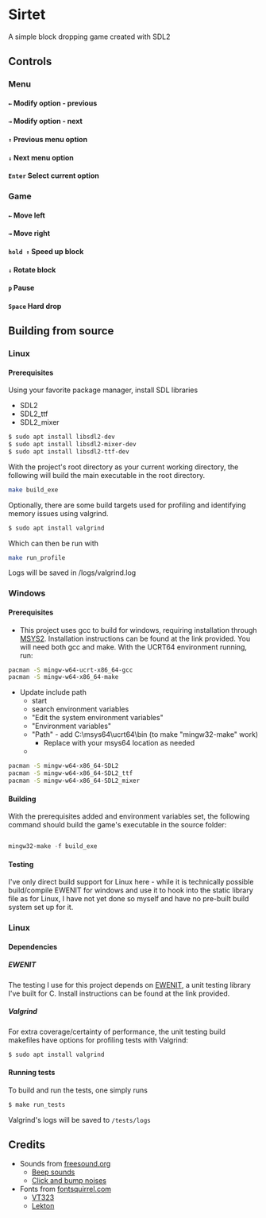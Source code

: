 # Sirtet
A simple block dropping game created with SDL2


## Controls

### Menu

#### `←` Modify option - previous
#### `→` Modify option - next
#### `↑` Previous menu option
#### `↓` Next menu option
#### `Enter` Select current option

### Game

#### `←` Move left 
#### `→` Move right
#### `hold ↑` Speed up block 
#### `↓` Rotate block
#### `p` Pause
#### `Space` Hard drop


## Building from source
### Linux

#### Prerequisites

Using your favorite package manager, install SDL libraries
* SDL2
* SDL2_ttf
* SDL2_mixer


```bash
$ sudo apt install libsdl2-dev
$ sudo apt install libsdl2-mixer-dev
$ sudo apt install libsdl2-ttf-dev
```

With the project's root directory as your current working directory, the 
following will build the main executable in the root directory.

```bash
make build_exe
```

Optionally, there are some build targets used for profiling and identifying
memory issues using valgrind.
```bash
$ sudo apt install valgrind
```

Which can then be run with

```bash
make run_profile
```

Logs will be saved in /logs/valgrind.log


### Windows

#### Prerequisites

* This project uses gcc to build for windows, requiring installation through
[MSYS2](https://msys64.org). Installation instructions can be found at the link provided. You will need both gcc and make. With the UCRT64 environment running, run:

```bash
pacman -S mingw-w64-ucrt-x86_64-gcc
pacman -S mingw-w64-x86_64-make
```

* Update include path 
  * start
  * search environment variables
  * "Edit the system environment variables"
  * "Environment variables"
  * "Path" - add C:\msys64\ucrt64\bin (to make "mingw32-make" work)
    * Replace with your msys64 location as needed
  * 

```bash
pacman -S mingw-w64-x86_64-SDL2
pacman -S mingw-w64-x86_64-SDL2_ttf
pacman -S mingw-w64-x86_64-SDL2_mixer
```

#### Building

With the prerequisites added and environment variables set, the following
command should build the game's executable in the source folder:

```powershell

mingw32-make -f build_exe

```


#### Testing 

I've only direct build support for Linux here - while it is technically
possible build/compile EWENIT for windows and use it to hook into the static 
library file as for Linux, I have not yet done so myself and have no pre-built
build system set up for it.

### Linux

#### Dependencies

##### EWENIT
The testing I use for this project depends on [EWENIT](), a unit testing
library I've built for C. Install instructions can be found at the link
provided.

##### Valgrind
For extra coverage/certainty of performance, the unit testing build makefiles
have options for profiling tests with Valgrind:
```bash
$ sudo apt install valgrind
```

#### Running tests

To build and run the tests, one simply runs
```bash
$ make run_tests
```
Valgrind's logs will be saved to `/tests/logs`

## Credits
* Sounds from [freesound.org](https://freesound.org)
  * [Beep sounds](https://freesound.org/people/Kenneth_Cooney/sounds/463067/)
  * [Click and bump noises](https://freesound.org/people/rellable/sounds/537978/)
* Fonts from [fontsquirrel.com](https://www.fontsquirrel.com/)
  * [VT323](https://www.fontsquirrel.com/fonts/vt323)
  * [Lekton](https://www.fontsquirrel.com/fonts/lekton)

